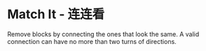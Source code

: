 # Match It - 连连看

Remove blocks by connecting the ones that look the same. A valid connection
can have no more than two turns of directions.